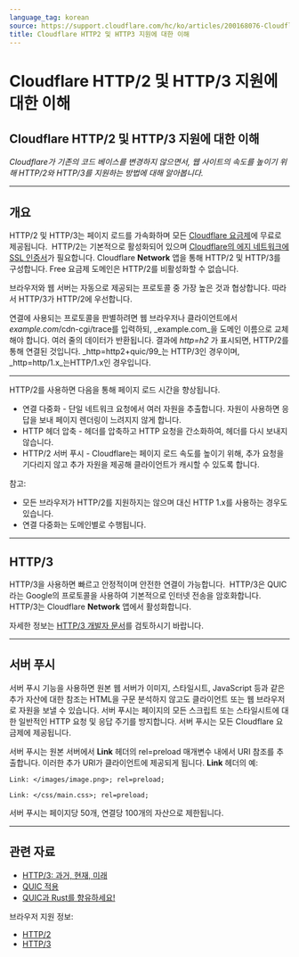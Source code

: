 ```yaml
---
language_tag: korean
source: https://support.cloudflare.com/hc/ko/articles/200168076-Cloudflare-HTTP-2-%EB%B0%8F-HTTP-3-%EC%A7%80%EC%9B%90%EC%97%90-%EB%8C%80%ED%95%9C-%EC%9D%B4%ED%95%B4
title: Cloudflare HTTP2 및 HTTP3 지원에 대한 이해
---
```


# Cloudflare HTTP/2 및 HTTP/3 지원에 대한 이해

## Cloudflare HTTP/2 및 HTTP/3 지원에 대한 이해

_Cloudflare가 기존의 코드 베이스를 변경하지 않으면서, 웹 사이트의 속도를 높이기 위해 HTTP/2와 HTTP/3를 지원하는 방법에 대해 알아봅니다._

___

## 개요

HTTP/2 및 HTTP/3는 페이지 로드를 가속화하며 모든 [Cloudflare 요금제](http://www.cloudflare.com/plans)에 무료로 제공됩니다.  HTTP/2는 기본적으로 활성화되어 있으며 [Cloudflare의 에지 네트워크에 SSL 인증서](https://support.cloudflare.com/hc/articles/203295200#h_036e2e20-96d8-4199-bb1f-0fbb41b5cdd0)가 필요합니다. Cloudflare **Network** 앱을 통해 HTTP/2 및 HTTP/3를 구성합니다. Free 요금제 도메인은 HTTP/2를 비활성화할 수 없습니다.

브라우저와 웹 서버는 자동으로 제공되는 프로토콜 중 가장 높은 것과 협상합니다. 따라서 HTTP/3가 HTTP/2에 우선합니다.

연결에 사용되는 프로토콜을 판별하려면 웹 브라우저나 클라이언트에서 _example.com_/cdn-cgi/trace를 입력하되, _example.com_을 도메인 이름으로 교체해야 합니다. 여러 줄의 데이터가 반환됩니다. 결과에 _http=h2_ 가 표시되면, HTTP/2를 통해 연결된 것입니다. _http=http2+quic/99_는 HTTP/3인 경우이며, _http=http/1.x_는HTTP/1.x인 경우입니다.

___

HTTP/2를 사용하면 다음을 통해 페이지 로드 시간을 향상됩니다.

-   연결 다중화 - 단일 네트워크 요청에서 여러 자원을 추출합니다. 자원이 사용하면 응답을 보내 페이지 렌더링이 느려지지 않게 합니다.
-   HTTP 헤더 압축 - 헤더를 압축하고 HTTP 요청을 간소화하여, 헤더를 다시 보내지 않습니다.
-   HTTP/2 서버 푸시 - Cloudflare는 페이지 로드 속도를 높이기 위해, 추가 요청을 기다리지 않고 추가 자원을 제공해 클라이언트가 캐시할 수 있도록 합니다.

참고:

-   모든 브라우저가 HTTP/2를 지원하지는 않으며 대신 HTTP 1.x를 사용하는 경우도 있습니다.
-   연결 다중화는 도메인별로 수행됩니다.

___

## HTTP/3

HTTP/3을 사용하면 빠르고 안정적이며 안전한 연결이 가능합니다.  HTTP/3은 QUIC라는 Google의 프로토콜을 사용하여 기본적으로 인터넷 전송을 암호화합니다.  HTTP/3는 Cloudflare **Network** 앱에서 활성화합니다. 

자세한 정보는 [HTTP/3 개발자 문서](https://developers.cloudflare.com/http3/)를 검토하시기 바랍니다.

___

## 서버 푸시

서버 푸시 기능을 사용하면 원본 웹 서버가 이미지, 스타일시트, JavaScript 등과 같은 추가 자산에 대한 참조는 HTML을 구문 분석하지 않고도 클라이언트 또는 웹 브라우저로 자원을 보낼 수 있습니다. 서버 푸시는 페이지의 모든 스크립트 또는 스타일시트에 대한 일반적인 HTTP 요청 및 응답 주기를 방지합니다. 서버 푸시는 모든 Cloudflare 요금제에 제공됩니다.

서버 푸시는 원본 서버에서 **Link** 헤더의 rel=preload 매개변수 내에서 URI 참조를 추출합니다. 이러한 추가 URI가 클라이언트에 제공되게 됩니다. **Link** 헤더의 예:

`Link: </images/image.png>; rel=preload;`

`Link: </css/main.css>; rel=preload;`

서버 푸시는 페이지당 50개, 연결당 100개의 자산으로 제한됩니다.

___

## 관련 자료

-   [HTTP/3: 과거, 현재, 미래](https://blog.cloudflare.com/http3-the-past-present-and-future/)
-   [QUIC 적용](https://blog.cloudflare.com/the-quicening/)
-   [QUIC과 Rust를 향유하세요!](https://blog.cloudflare.com/enjoy-a-slice-of-quic-and-rust/)

브라우저 지원 정보: 

-   [HTTP/2](http://caniuse.com/#feat=http2)
-   [HTTP/3](https://caniuse.com/#feat=http3)
